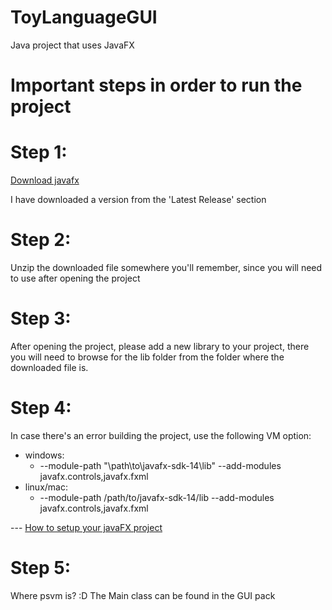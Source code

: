 # ToyLanguageGUI
Java project that uses JavaFX

# Important steps in order to run the project
# Step 1:
[Download javafx](https://gluonhq.com/products/javafx/)

I have downloaded a version from the 'Latest Release' section

# Step 2:
Unzip the downloaded file somewhere you'll remember, since you 
will need to use after opening the project

# Step 3:
After opening the project, please add a new library to your project,
there you will need to browse for the lib folder from the folder where
the downloaded file is.

# Step 4:
In case there's an error building the project, use the following
VM option:

* windows:
   * --module-path "\path\to\javafx-sdk-14\lib" --add-modules javafx.controls,javafx.fxml
* linux/mac:
  * --module-path /path/to/javafx-sdk-14/lib --add-modules javafx.controls,javafx.fxml

--- [How to setup your javaFX project](https://openjfx.io/openjfx-docs/)
# Step 5:
Where psvm is? :D
The Main class can be found in the GUI pack
